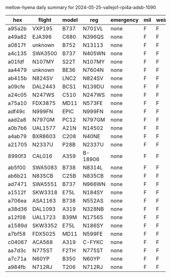mellow-hyena daily summary for 2024-05-25-vallejo1-rpi4a-adsb-1090

|hex|flight|model|reg|emergency|mil|weirdo|
|--|--|--|--|--|--|--|
|a95a2b|VXP195|B737|N701VL|none|F|F|
|a49a82|EJA396|C680|N396QS|none|F|F|
|a0817f|unknown|B752|N13113|none|F|F|
|a4c135|SWA3500|B737|N405WN|none|F|F|
|a01fdf|N107MY|S22T|N107MY|none|F|F|
|aa4479|unknown|BE36|N7604N|none|F|F|
|ab415b|N824SV|LNC2|N824SV|none|F|F|
|a09cfe|DAL2443|BCS1|N139DU|none|F|F|
|a24c05|N247WS|C510|N247WS|none|F|F|
|a75a10|FDX3875|MD11|N573FE|none|F|F|
|adf49c|N999FN|EPIC|N999FN|none|F|F|
|aad2a8|N797GM|PC12|N797GM|none|F|F|
|a0b7b6|UAL1577|A21N|N14502|none|F|F|
|a4ab79|BXR8603|C208|N40NE|none|F|F|
|a21705|N2337U|P28B|N2337U|none|F|F|
|8990f3|CAL016|A359|B-18906|none|F|F|
|ab5f00|SWA5083|B738|N8314L|none|F|F|
|ab6b21|N835CB|C25B|N835CB|none|F|F|
|ad7471|SWA5551|B737|N966WN|none|F|F|
|a1512f|SKW3318|E75L|N184SY|none|F|F|
|a706ea|ASA1163|B738|N552AS|none|F|F|
|a38d36|DAL1093|A319|N328NB|none|F|F|
|a12f08|UAL1723|B39M|N17565|none|F|F|
|a1589d|SKW3352|E75L|N186SY|none|F|F|
|a7bf58|FDX5025|MD11|N599FE|none|F|F|
|c04067|ACA568|A319|C-FYKC|none|F|F|
|aa7d3c|N775ST|F2TH|N775ST|none|F|F|
|a7c71a|N60YP|B350|N60YP|none|F|F|
|a984fb|N712RJ|T206|N712RJ|none|F|F|
